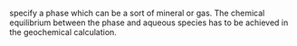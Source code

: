 specify a phase which can be a sort of mineral or gas. The chemical equilibrium between the phase and aqueous species has to be achieved in the geochemical calculation.
